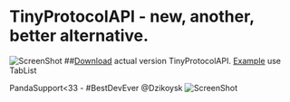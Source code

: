 # TinyProtocolAPI - new, another, better alternative.
![ScreenShot](http://i.imgur.com/Wr2ROvn.png)
##[Download](https://www.dropbox.com/s/b73onhy0b4e62if/TinyProtocolAPi.jar?dl=0) actual version TinyProtocolAPI. [Example](https://github.com/Zahusek/TinyProtocolAPI/blob/master/example/tab/Main.java) use TabList

PandaSupport<33 - #BestDevEver @Dzikoysk
![ScreenShot](http://i.imgur.com/dMwciEm.jpg)
